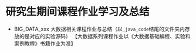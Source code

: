 # 研究生期间课程作业学习及总结

- BIG_DATA_xxx 大数据相关课程作业与总结（以```_java_code```结尾的文件夹内存放的是对应的实验源码）
  【大数据系列课程作业以《大数据基础编程、实验和案例教程》书籍作业为准】
